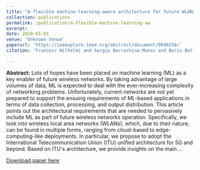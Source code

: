 ```yaml
---
title: "A flexible machine-learning-aware architecture for future WLANs"
collection: publications
permalink: /publication/a-flexible-machine-learning-aw
excerpt:
date: 2020-01-01
venue: 'Unknown Venue'
paperurl: 'https://ieeexplore.ieee.org/abstract/document/9040258/'
citation: 'Francesc Wilhelmi and Sergio Barrachina-Munoz and Boris Bellalta and Cristina Cano and Anders Jonsson and Vishnu Ram (2020). A flexible machine-learning-aware architecture for future WLANs. <i>Unknown Venue</i>.'

---
```

**Abstract:** Lots of hopes have been placed on machine learning (ML) as a key enabler of future wireless networks. By taking advantage of large volumes of data, ML is expected to deal with the ever-increasing complexity of networking problems. Unfortunately, current networks are not yet prepared to support the ensuing requirements of ML-based applications in terms of data collection, processing, and output distribution. This article points out the architectural requirements that are needed to pervasively include ML as part of future wireless networks operation. Specifically, we look into wireless local area networks (WLANs), which, due to their nature, can be found in multiple forms, ranging from cloud-based to edge-computing-like deployments. In particular, we propose to adopt the International Telecommunication Union (ITU) unified architecture for 5G and beyond. Based on ITU's architecture, we provide insights on the main …

[Download paper here](https://ieeexplore.ieee.org/abstract/document/9040258/)
